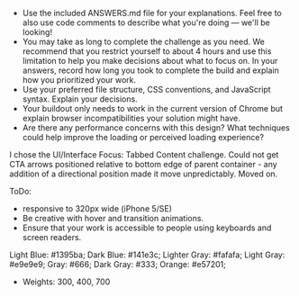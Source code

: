 - Use the included ANSWERS.md file for your explanations. Feel free to also use code comments to describe what you're doing — we'll be looking!
- You may take as long to complete the challenge as you need. We recommend that you restrict yourself to about 4 hours and use this limitation to help you make decisions about what to focus on. In your answers, record how long you took to complete the build and explain how you prioritized your work.
- Use your preferred file structure, CSS conventions, and JavaScript syntax. Explain your decisions.
- Your buildout only needs to work in the current version of Chrome but explain browser incompatibilities your solution might have.
- Are there any performance concerns with this design? What techniques could help improve the loading or perceived loading experience?

I chose the UI/Interface Focus: Tabbed Content challenge.
Could not get CTA arrows positioned relative to bottom edge of parent container - any addition of a directional position made it move unpredictably. Moved on.

ToDo:

- responsive to 320px wide (iPhone 5/SE)
- Be creative with hover and transition animations.
- Ensure that your work is accessible to people using keyboards and screen readers.

Light Blue: #1395ba;
Dark Blue: #141e3c;
Lighter Gray: #fafafa;
Light Gray: #e9e9e9;
Gray: #666;
Dark Gray: #333;
Orange: #e57201;

- Weights: 300, 400, 700
